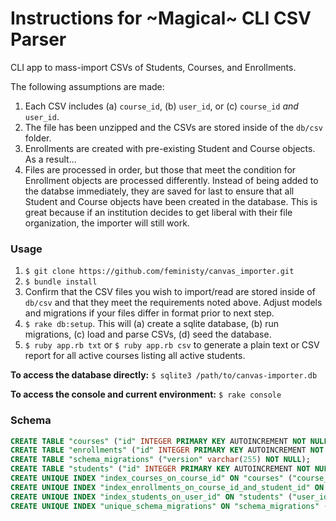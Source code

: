 # Instructions for ~Magical~ CLI CSV Parser

CLI app to mass-import CSVs of Students, Courses, and Enrollments.

The following assumptions are made:

1. Each CSV includes (a) ```course_id```, (b) ```user_id```, or (c) ```course_id``` *and* ```user_id```.
2. The file has been unzipped and the CSVs are stored inside of the ```db/csv``` folder.
3. Enrollments are created with pre-existing Student and Course objects. As a result...
4. Files are processed in order, but those that meet the condition for Enrollment objects are processed differently. Instead of being added to the databse immediately, they are saved for last to ensure that all Student and Course objects have been created in the database. This is great because if an institution decides to get liberal with their file organization, the importer will still work.

### Usage
1. ```$ git clone https://github.com/feministy/canvas_importer.git```
2. ```$ bundle install```
3. Confirm that the CSV files you wish to import/read are stored inside of ```db/csv``` and that they meet the requirements noted above. Adjust models and migrations if your files differ in format prior to next step.
4. ```$ rake db:setup```. This will (a) create a sqlite database, (b) run migrations, (c) load and parse CSVs, (d) seed the database.
5. ```$ ruby app.rb txt``` or ```$ ruby app.rb csv``` to generate a plain text or CSV report for all active courses listing all active students.

**To access the database directly:**
```$ sqlite3 /path/to/canvas-importer.db```

**To access the console and current environment:**
```$ rake console```

### Schema
```sql
CREATE TABLE "courses" ("id" INTEGER PRIMARY KEY AUTOINCREMENT NOT NULL, "name" varchar(255) NOT NULL, "course_id" varchar(255) NOT NULL, "state" varchar(255) NOT NULL, "created_at" datetime, "updated_at" datetime);
CREATE TABLE "enrollments" ("id" INTEGER PRIMARY KEY AUTOINCREMENT NOT NULL, "student_id" integer NOT NULL, "course_id" integer NOT NULL, "state" varchar(255) NOT NULL, "created_at" datetime, "updated_at" datetime);
CREATE TABLE "schema_migrations" ("version" varchar(255) NOT NULL);
CREATE TABLE "students" ("id" INTEGER PRIMARY KEY AUTOINCREMENT NOT NULL, "name" varchar(255) NOT NULL, "user_id" varchar(255) NOT NULL, "state" varchar(255) NOT NULL, "created_at" datetime, "updated_at" datetime);
CREATE UNIQUE INDEX "index_courses_on_course_id" ON "courses" ("course_id");
CREATE UNIQUE INDEX "index_enrollments_on_course_id_and_student_id" ON "enrollments" ("course_id", "student_id");
CREATE UNIQUE INDEX "index_students_on_user_id" ON "students" ("user_id");
CREATE UNIQUE INDEX "unique_schema_migrations" ON "schema_migrations" ("version");
```